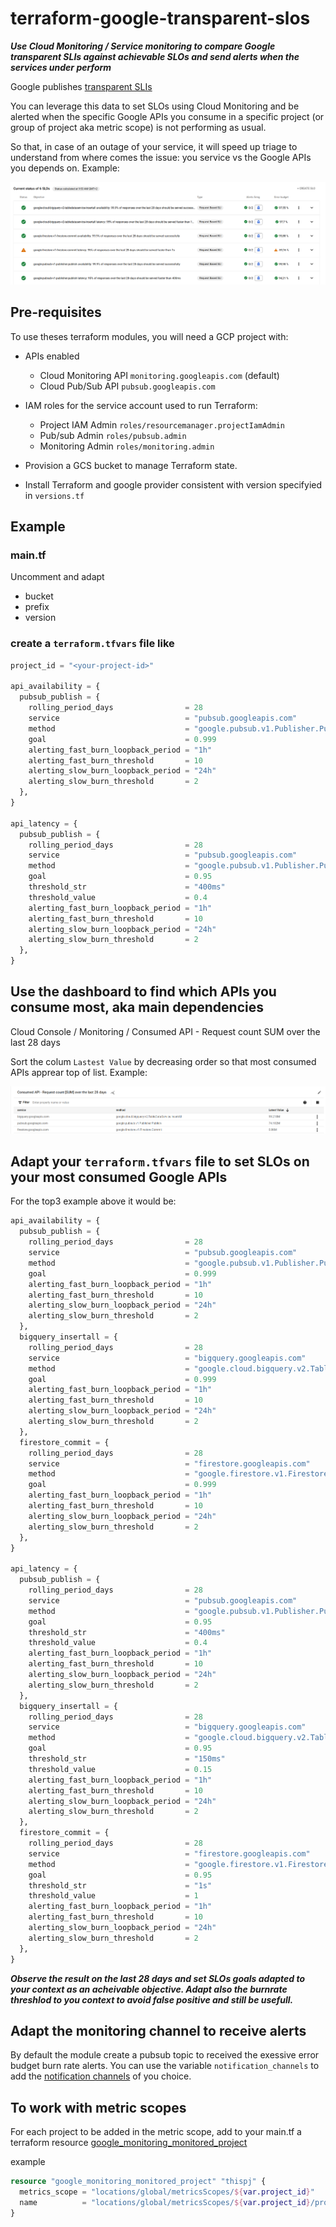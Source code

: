 # terraform-google-transparent-slos

***Use Cloud Monitoring / Service monitoring to compare Google transparent SLIs against achievable SLOs and send alerts when the services under perform***

Google publishes [transparent SLIs](https://cloud.google.com/blog/products/gcp/transparent-slis-see-google-cloud-the-way-your-application-experiences-it)

You can leverage this data to set SLOs using Cloud Monitoring and be alerted when the specific Google APIs you consume in a specific project (or group of project aka metric scope) is not performing as usual.

So that, in case of an outage of your service, it will speed up triage to understand from where comes the issue: you service vs the Google APIs you depends on. Example:

![transparent_slo_example](_docs/transparent_slo_example.png)

## Pre-requisites

To use theses terraform modules, you will need a GCP project with:  

- APIs enabled
  - Cloud Monitoring API `monitoring.googleapis.com` (default)
  - Cloud Pub/Sub API `pubsub.googleapis.com`

- IAM roles for the service account used to run Terraform:
  - Project IAM Admin `roles/resourcemanager.projectIamAdmin`
  - Pub/sub Admin `roles/pubsub.admin`
  - Monitoring Admin `roles/monitoring.admin`

- Provision a GCS bucket to manage Terraform state.
- Install Terraform and google provider consistent with version specifyied in `versions.tf`

## Example

### main.tf

Uncomment and adapt

- bucket
- prefix
- version

### create a `terraform.tfvars` file like

```terraform
project_id = "<your-project-id>"

api_availability = {
  pubsub_publish = {
    rolling_period_days                = 28
    service                            = "pubsub.googleapis.com"
    method                             = "google.pubsub.v1.Publisher.Publish"
    goal                               = 0.999
    alerting_fast_burn_loopback_period = "1h"
    alerting_fast_burn_threshold       = 10
    alerting_slow_burn_loopback_period = "24h"
    alerting_slow_burn_threshold       = 2
  },
}

api_latency = {
  pubsub_publish = {
    rolling_period_days                = 28
    service                            = "pubsub.googleapis.com"
    method                             = "google.pubsub.v1.Publisher.Publish"
    goal                               = 0.95
    threshold_str                      = "400ms"
    threshold_value                    = 0.4
    alerting_fast_burn_loopback_period = "1h"
    alerting_fast_burn_threshold       = 10
    alerting_slow_burn_loopback_period = "24h"
    alerting_slow_burn_threshold       = 2
  },
}
```

## Use the dashboard to find which APIs you consume most, aka main dependencies

Cloud Console / Monitoring / Consumed API - Request count SUM over the last 28 days

Sort the colum `Lastest Value` by decreasing order so that most consumed APIs apprear top of list. Example:

![top3_consumed_apis_example](_docs/top3_consumed_apis_example.png)

## Adapt your `terraform.tfvars` file to set SLOs on your most consumed Google APIs

For the top3 example above it would be:

```terraform
api_availability = {
  pubsub_publish = {
    rolling_period_days                = 28
    service                            = "pubsub.googleapis.com"
    method                             = "google.pubsub.v1.Publisher.Publish"
    goal                               = 0.999
    alerting_fast_burn_loopback_period = "1h"
    alerting_fast_burn_threshold       = 10
    alerting_slow_burn_loopback_period = "24h"
    alerting_slow_burn_threshold       = 2
  },
  bigquery_insertall = {
    rolling_period_days                = 28
    service                            = "bigquery.googleapis.com"
    method                             = "google.cloud.bigquery.v2.TableDataService.InsertAll"
    goal                               = 0.999
    alerting_fast_burn_loopback_period = "1h"
    alerting_fast_burn_threshold       = 10
    alerting_slow_burn_loopback_period = "24h"
    alerting_slow_burn_threshold       = 2
  },
  firestore_commit = {
    rolling_period_days                = 28
    service                            = "firestore.googleapis.com"
    method                             = "google.firestore.v1.Firestore.Commit"
    goal                               = 0.999
    alerting_fast_burn_loopback_period = "1h"
    alerting_fast_burn_threshold       = 10
    alerting_slow_burn_loopback_period = "24h"
    alerting_slow_burn_threshold       = 2
  },
}

api_latency = {
  pubsub_publish = {
    rolling_period_days                = 28
    service                            = "pubsub.googleapis.com"
    method                             = "google.pubsub.v1.Publisher.Publish"
    goal                               = 0.95
    threshold_str                      = "400ms"
    threshold_value                    = 0.4
    alerting_fast_burn_loopback_period = "1h"
    alerting_fast_burn_threshold       = 10
    alerting_slow_burn_loopback_period = "24h"
    alerting_slow_burn_threshold       = 2
  },
  bigquery_insertall = {
    rolling_period_days                = 28
    service                            = "bigquery.googleapis.com"
    method                             = "google.cloud.bigquery.v2.TableDataService.InsertAll"
    goal                               = 0.95
    threshold_str                      = "150ms"
    threshold_value                    = 0.15
    alerting_fast_burn_loopback_period = "1h"
    alerting_fast_burn_threshold       = 10
    alerting_slow_burn_loopback_period = "24h"
    alerting_slow_burn_threshold       = 2
  },
  firestore_commit = {
    rolling_period_days                = 28
    service                            = "firestore.googleapis.com"
    method                             = "google.firestore.v1.Firestore.Commit"
    goal                               = 0.95
    threshold_str                      = "1s"
    threshold_value                    = 1
    alerting_fast_burn_loopback_period = "1h"
    alerting_fast_burn_threshold       = 10
    alerting_slow_burn_loopback_period = "24h"
    alerting_slow_burn_threshold       = 2
  },
}
```

***Observe the result on the last 28 days and set SLOs goals adapted to your context as an acheivable objective. Adapt also the burnrate threshlod to you context to avoid false positive and still be usefull.***

## Adapt the monitoring channel to receive alerts

By default the module create a pubsub topic to received the exessive error budget burn rate alerts. You can use the variable `notification_channels` to add the [notification channels](https://cloud.google.com/monitoring/support/notification-options) of you choice.

## To work with metric scopes

For each project to be added in the metric scope, add to your main.tf a terraform resource [google_monitoring_monitored_project](https://registry.terraform.io/providers/hashicorp/google/latest/docs/resources/monitoring_monitored_project)

example

```terraform
resource "google_monitoring_monitored_project" "thispj" {
  metrics_scope = "locations/global/metricsScopes/${var.project_id}"
  name          = "locations/global/metricsScopes/${var.project_id}/projects/tjispj-project-id"
}
```
